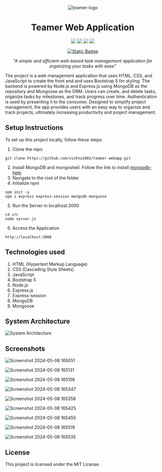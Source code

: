 
<p align="center"><img src="https://github.com/vishnu1002/teamer-webapp/assets/145321614/fa2bc6ea-53fc-4956-a817-0b62d14e4b8d" alt="teamer-logo"></p>
<h1 align="center">Teamer Web Application</h1>

<div align="center">
  <a href="https://getbootstrap.com/"><img src="https://img.shields.io/badge/Bootstrap%205-%237911F7?style=for-the-badge&logo=bootstrap&logoColor=white"></a>
  <a href="https://nodejs.org/"><img src="https://img.shields.io/badge/Node.js-%23339933?style=for-the-badge&logo=node.js&logoColor=white"></a>
  <a href="https://expressjs.com/"><img src="https://img.shields.io/badge/Express.js-%23404d59?style=for-the-badge&logo=express&logoColor=%2361dafb"></a>
  <a href="https://www.mongodb.com/"><img src="https://img.shields.io/badge/MongoDB-%234ea94b?style=for-the-badge&logo=mongodb&logoColor=white"></a>
</div>

<div align="center">
  
  <a href="">[![Static Badge](https://img.shields.io/badge/Licence-MIT-%23CA0404?style=flat-square&logo=mit&logoColor=white)](https://choosealicense.com/licenses/mit/)</a>
  
</div>

<p align="center"><i>"A simple and efficient web-based task management application for organizing your tasks with ease"</i></p>

The project is a web management application that uses HTML, CSS, and JavaScript to create the front
end and uses Bootstrap 5 for styling. The backend is powered by Node.js and Express.js using
MongoDB as the repository and Mongoose as the ORM. Users can create, and delete tasks, organize
tasks by milestones, and track progress over time. Authentication is used by presenting it to the
consumer. Designed to simplify project management, the app provides users with an easy way to
organize and track projects, ultimately increasing productivity and project management.

## Setup Instructions

To set up this project locally, follow these steps:

1. Clone the repo

```
git clone https://github.com/vishnu1002/teamer-webapp.git
```
2. Install MongoDB and mongoshell. Follow the link to install [mongodb-help](https://github.com/vishnu1002/cmd-help/blob/main/mongodb--help.md)
3. Navigate to the root of the folder
4. Initialize npm
```
npm init -y
npm i express express-session mongodb mongoose
```
5. Run the Server in localhost:3000
```
cd src
node server.js
```
6. Access the Application
```
http://localhost:3000
```

## Technologies used
1. HTML (Hypertext Markup Language)
2. CSS (Cascading Style Sheets)
3. JavaScript
4. Bootstrap 5
5. Node.js
6. Express.js
7. Express-session
8. MongoDB
9. Mongoose

## System Architecture

![System Architecture](https://github.com/vishnu1002/teamer-webapp/assets/145321614/e3654401-459a-4ec6-a10b-53ae49959746)

## Screenshots

![Screenshot 2024-05-08 165051](https://github.com/vishnu1002/teamer-webapp/assets/145321614/d5c4b365-4c7b-4151-9c7e-3395721832d0)

![Screenshot 2024-05-08 165131](https://github.com/vishnu1002/teamer-webapp/assets/145321614/8b7e898a-7510-4bd9-8e4d-787b65b16d44)

![Screenshot 2024-05-08 165156](https://github.com/vishnu1002/teamer-webapp/assets/145321614/dd48c693-cf58-4e78-8494-56fd204d5239)

![Screenshot 2024-05-08 165347](https://github.com/vishnu1002/teamer-webapp/assets/145321614/fcf41f97-fe17-46c8-94ea-54ea6122f059)

![Screenshot 2024-05-08 165358](https://github.com/vishnu1002/teamer-webapp/assets/145321614/262215f9-c9ef-46ff-9b54-012a812b5ca3)

![Screenshot 2024-05-08 165425](https://github.com/vishnu1002/teamer-webapp/assets/145321614/df4619d8-b083-4d0b-8c08-eb9ae122f9c4)

![Screenshot 2024-05-08 165455](https://github.com/vishnu1002/teamer-webapp/assets/145321614/9edb24ea-e3f8-4dd6-9578-2fef6f254c03)

![Screenshot 2024-05-08 165519](https://github.com/vishnu1002/teamer-webapp/assets/145321614/e011e618-6ca2-46d5-a365-740ef1315efb)

![Screenshot 2024-05-08 165535](https://github.com/vishnu1002/teamer-webapp/assets/145321614/ac2adfa8-93b7-4e29-a43f-dd262144c82a)

## License

This project is licensed under the MIT License.

